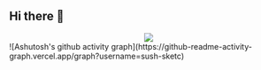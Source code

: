 ## Hi there 👋

<!--
**sush-sketc/sush-sketc** is a ✨ _special_ ✨ repository because its `README.md` (this file) appears on your GitHub profile.

Here are some ideas to get you started:

- 🔭 I’m currently working on ...
- 🌱 I’m currently learning ...
- 👯 I’m looking to collaborate on ...
- 🤔 I’m looking for help with ...
- 💬 Ask me about ...
- 📫 How to reach me: ...
- 😄 Pronouns: ...
- ⚡ Fun fact: ...
-->
<!-- [![Anurag's GitHub stats](https://github-readme-stats.vercel.app/api?username=sush-sketc)](https://github.com/anuraghazra/github-readme-stats) -->
<div align="center">
    <img  src="https://github-readme-stats.vercel.app/api/top-langs/?username=sush-sketc&layout=compact" />
</div>
![Ashutosh's github activity graph](https://github-readme-activity-graph.vercel.app/graph?username=sush-sketc)
